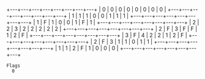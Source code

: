 +---+---+---+---+---+---+---+---+
| 0 | 0 | 0 | 0 | 0 | 0 | 0 | 0 |
+---+---+---+---+---+---+---+---+
| 1 | 1 | 1 | 0 | 0 | 1 | 1 | 1 |
+---+---+---+---+---+---+---+---+
| 1 | F | 1 | 0 | 0 | 1 | F | 1 |
+---+---+---+---+---+---+---+---+
| 2 | 2 | 3 | 2 | 2 | 2 | 2 | 2 |
+---+---+---+---+---+---+---+---+
| 2 | F | 3 | F | F | 1 | 2 | F |
+---+---+---+---+---+---+---+---+
| 3 | F | 4 | 2 | 2 | 1 | 2 | F |
+---+---+---+---+---+---+---+---+
| 2 | F | 3 | 1 | 1 | 0 | 1 | 1 |
+---+---+---+---+---+---+---+---+
| 1 | 1 | 2 | F | 1 | 0 | 0 | 0 |
+---+---+---+---+---+---+---+---+


	Flags
	  0

